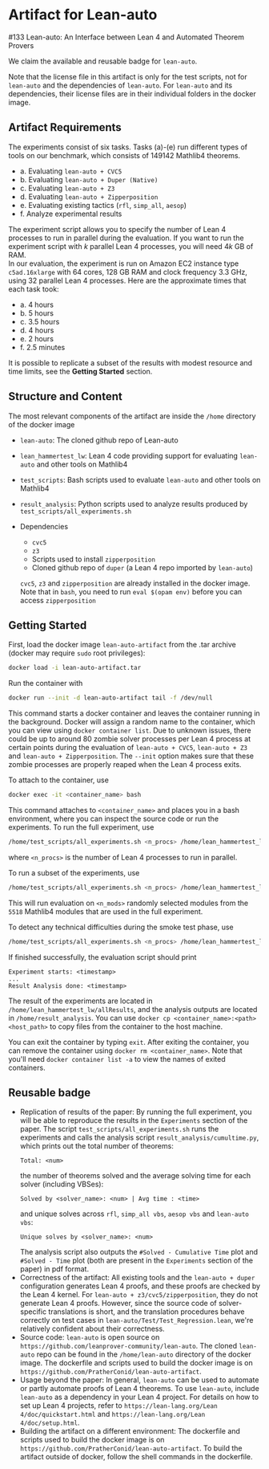 # Artifact for Lean-auto

#133 Lean-auto: An Interface between Lean 4 and Automated Theorem Provers

We claim the available and reusable badge for `lean-auto`.

Note that the license file in this artifact is only for the test scripts, not for `lean-auto` and the dependencies of `lean-auto`. For `lean-auto` and its dependencies, their license files are in their individual folders in the docker image.

## Artifact Requirements

The experiments consist of six tasks. Tasks (a)-(e) run different types of tools on our benchmark, which consists of 149142 Mathlib4 theorems.
* a. Evaluating `lean-auto + CVC5`
* b. Evaluating `lean-auto + Duper (Native)`
* c. Evaluating `lean-auto + Z3`
* d. Evaluating `lean-auto + Zipperposition`
* e. Evaluating existing tactics (`rfl`, `simp_all`, `aesop`)
* f. Analyze experimental results

The experiment script allows you to specify the number of Lean 4 processes to run in parallel during the evaluation. If you want to run the experiment script with $k$ parallel Lean 4 processes, you will need $4k$ GB of RAM.  
In our evaluation, the experiment is run on Amazon EC2 instance type `c5ad.16xlarge` with 64 cores, 128 GB RAM and clock frequency 3.3 GHz, using 32 parallel Lean 4 processes. Here are the approximate times that each task took:
* a. 4 hours
* b. 5 hours
* c. 3.5 hours
* d. 4 hours
* e. 2 hours
* f. 2.5 minutes

It is possible to replicate a subset of the results with modest resource and time limits, see the **Getting Started** section.

## Structure and Content

The most relevant components of the artifact are inside the `/home` directory of the docker image
* `lean-auto`: The cloned github repo of Lean-auto
* `lean_hammertest_lw`: Lean 4 code providing support for evaluating `lean-auto` and other tools on Mathlib4
* `test_scripts`: Bash scripts used to evaluate `lean-auto` and other tools on Mathlib4
* `result_analysis`: Python scripts used to analyze results produced by `test_scripts/all_experiments.sh`
* Dependencies
  * `cvc5`
  * `z3`
  * Scripts used to install `zipperposition`
  * Cloned github repo of `duper` (a Lean 4 repo imported by `lean-auto`)

  `cvc5`, `z3` and `zipperposition` are already installed in the docker image. Note that in `bash`, you need to run `eval $(opam env)` before you can access `zipperposition`


## Getting Started

First, load the docker image `lean-auto-artifact` from the .tar archive (docker may require `sudo` root privileges):
```bash
docker load -i lean-auto-artifact.tar
```

Run the container with
```bash
docker run --init -d lean-auto-artifact tail -f /dev/null
```

This command starts a docker container and leaves the container running in the background. Docker will assign a random name to the container, which you can view using ``docker container list``. Due to unknown issues, there could be up to around 80 zombie solver processes per Lean 4 process at certain points during the evaluation of `lean-auto + CVC5`, `lean-auto + Z3` and `lean-auto + Zipperposition`. The ``--init`` option makes sure that these zombie processes are properly reaped when the Lean 4 process exits.

To attach to the container, use
```bash
docker exec -it <container_name> bash
```

This command attaches to `<container_name>` and places you in a bash environment, where you can inspect the source code or run the experiments. To run the full experiment, use
```bash
/home/test_scripts/all_experiments.sh <n_procs> /home/lean_hammertest_lw
```
where `<n_procs>` is the number of Lean 4 processes to run in parallel.

To run a subset of the experiments, use
```bash
/home/test_scripts/all_experiments.sh <n_procs> /home/lean_hammertest_lw <n_mods>
```
This will run evaluation on `<n_mods>` randomly selected modules from the ``5518`` Mathlib4 modules that are used in the full experiment.

To detect any technical difficulties during the smoke test phase, use
```bash
/home/test_scripts/all_experiments.sh <n_procs> /home/lean_hammertest_lw 4
```

If finished successfully, the evaluation script should print

```
Experiment starts: <timestamp>
...
Result Analysis done: <timestamp>
```

The result of the experiments are located in `/home/lean_hammertest_lw/allResults`, and the analysis outputs are located in `/home/result_analysis`. You can use ``docker cp <container_name>:<path> <host_path>`` to copy files from the container to the host machine.

You can exit the container by typing `exit`. After exiting the container, you can remove the container using ``docker rm <container_name>``. Note that you'll need ``docker container list -a`` to view the names of exited containers.


## Reusable badge
* Replication of results of the paper: By running the full experiment, you will be able to reproduce the results in the `Experiments` section of the paper. The script `test_scripts/all_experiments.sh` runs the experiments and calls the analysis script `result_analysis/cumultime.py`, which prints out the total number of theorems:
  ```
  Total: <num>
  ```
  the number of theorems solved and the average solving time for each solver (including VBSes):
  ```
  Solved by <solver_name>: <num> | Avg time : <time>
  ```
  and unique solves across `rfl`, `simp_all vbs`, `aesop vbs` and `lean-auto vbs`:
  ```
  Unique solves by <solver_name>: <num>
  ```
  The analysis script also outputs the `#Solved - Cumulative Time` plot and `#Solved - Time` plot (both are present in the `Experiments` section of the paper) in pdf format.
* Correctness of the artifact: All existing tools and the `lean-auto + duper` configuration generates Lean 4 proofs, and these proofs are checked by the Lean 4 kernel. For `lean-auto + z3/cvc5/zipperposition`, they do not generate Lean 4 proofs. However, since the source code of solver-specific translations is short, and the translation procedures behave correctly on test cases in `lean-auto/Test/Test_Regression.lean`, we're relatively confident about their correctness.
* Source code: `lean-auto` is open source on `https://github.com/leanprover-community/lean-auto`. The cloned `lean-auto` repo can be found in the `/home/lean-auto` directory of the docker image. The dockerfile and scripts used to build the docker image is on `https://github.com/PratherConid/lean-auto-artifact`.
* Usage beyond the paper: In general, ``lean-auto`` can be used to automate or partly automate proofs of Lean 4 theorems. To use ``lean-auto``, include ``lean-auto`` as a dependency in your Lean 4 project. For details on how to set up Lean 4 projects, refer to `https://lean-lang.org/Lean 4/doc/quickstart.html` and `https://lean-lang.org/Lean 4/doc/setup.html`.
* Building the artifact on a different environment: The dockerfile and scripts used to build the docker image is on `https://github.com/PratherConid/lean-auto-artifact`. To build the artifact outside of docker, follow the shell commands in the dockerfile.